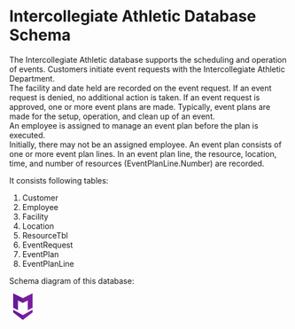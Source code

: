 # Intercollegiate Athletic Database Schema
The Intercollegiate Athletic database supports the scheduling and operation of events.
Customers initiate event requests with the Intercollegiate Athletic Department.  
The facility and date held are recorded on the event request.  If an event request is denied, 
no additional action is taken.  If an event request is approved, one or more event plans are 
made.  Typically, event plans are made for the setup, operation, and clean up of an event.  
An employee is assigned to manage an event plan before the plan is executed.  
Initially, there may not be an assigned employee.  An event plan consists of one or more 
event plan lines.  In an event plan line, the resource, location, time, and number of resources 
(EventPlanLine.Number) are recorded.

It consists following tables:

1. Customer
2. Employee
3. Facility
4. Location
5. ResourceTbl
6. EventRequest
7. EventPlan
8. EventPlanLine

Schema diagram of this database:

![alt text](https://github.com/adam-p/markdown-here/raw/master/src/common/images/icon48.png "Logo Title Text 1")
